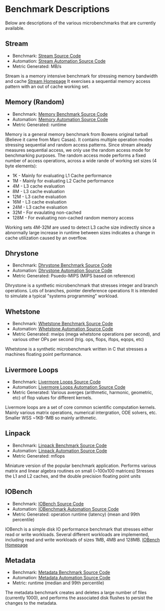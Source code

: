 
# Benchmark Descriptions

Below are descriptions of the various microbenchmarks that are currently available.

## Stream
* Benchmark: [Stream Source Code](src/stream.c)
* Automation: [Stream Automation Source Code](https://github.com/jrahman/LLNL-DCSL-PerformancePrediction/tree/master/automation/runner/benchmarks/stream.py)
* Metric Generated: MB/s

Stream is a memory intensive benchmark for stressing memory bandwidth and cache
[Stream Homepage](http://www.cs.virginia.edu/stream/)
It exercises a sequential memory access pattern with an out of cache working set.

## Memory (Random)
* Benchmark: [Memory Benchmark Source Code](src/memory.cpp)
* Automation: [Memory Automation Source Code](https://github.com/jrahman/LLNL-DCSL-PerformancePrediction/tree/master/automation/runner/benchmarks/memory.py)
* Metric Generated: runtime

Memory is a general memory benchmark from Bowens original tarball (Believe it came from Marc Casas).
It contains multiple operation modes stressing sequential and random access patterns.
Since stream already measures sequential access, we only use the random access mode for benchmarking purposes.
The random access mode performs a fixed number of access operations, across a wide rande of working set sizes (4 byte elements):

* 1K - Mainly for evaluating L1 Cache performance
* 1M - Mainly for evaluating L2 Cache performance
* 4M - L3 cache evaluation
* 8M - L3 cache evaluation
* 12M - L3 cache evaluation
* 16M - L3 cache evaluation
* 24M - L3 cache evaluation
* 32M - For evaulating non-cached 
* 128M - For evaluating non-cached random memory access

Working sets 4M-32M are used to detect L3 cache size indirectly since a abnormally large increase in runtime between sizes indicates a change in cache utilization caused by an overflow.

## Dhrystone
* Benchmark: [Dhrystone Benchmark Source Code](src/dhry_1.c)
* Automation: [Dhrystone Automation Source Code](https://github.com/jrahman/LLNL-DCSL-PerformancePrediction/tree/master/automation/runner/benchmarks/dhrystone.py)
* Metric Generated: Psuedo-MIPS (MIPS based on reference)

Dhrystone is a synthetic microbenchmark that stresses integer and branch operations.
Lots of branches, pointer dereference operations
It is intended to simulate a typical "systems programming" workload.

## Whetstone
* Benchmark: [Whetstone Benchmark Source Code](src/whets.c)
* Automation: [Whetstone Automation Source Code](https://github.com/jrahman/LLNL-DCSL-PerformancePrediction/tree/master/automation/runner/benchmarks/whetstone.py)
* Metric Generated: mwips (mega whetstone operations per second), and various other OPs per second (trig. ops, flops, ifops, eqops, etc)

Whetstone is a synthetic microbenchmark written in C that stresses a machines floating point performance.

## Livermore Loops
* Benchmark: [Livermore Loops Source Code](src/lloops.c)
* Automation: [Livermore Loops Automation Source Code](https://github.com/jrahman/LLNL-DCSL-PerformancePrediction/tree/master/automation/runner/benchmarks/livermore.py)
* Metric Generated: Various averges (arithmetic, harmonic, geometric, etc) of flop values for different kernels.

Livermore loops are a set of core common scientific computation kernels.
Mainly various matrix operations, numerical intergration, ODE solvers, etc.
Smaller WSS ~1KB-1MB so mainly arithmetic.

## Linpack
* Benchmark: [Linpack Benchmark Source Code](src/linpack.c)
* Automation: [Linpack Automation Source Code](https://github.com/jrahman/LLNL-DCSL-PerformancePrediction/tree/master/automation/runner/benchmarks/linpack.py)
* Metric Generated: mflops

Miniature version of the popular benchmark application.
Performs various matrix and linear algebra routines on small (~100x100 matrices)
Stresses the L1 and L2 caches, and the double precision floating point units

## IOBench
* Benchmark: [IOBench Source Code](iobench/src)
* Automation: [IOBenchmark Automation Source Code](https://github.com/jrahman/LLNL-DCSL-PerformancePrediction/tree/master/automation/runner/benchmarks/iobench.py)
* Metric Generated: operation runtime (latency) (mean and 99th percentile)

IOBench is a simple disk IO performance benchmark that stresses either read or write workloads.
Several different workloads are implemented, including read and write workloads of sizes 1MB, 4MB and 128MB.
[IOBench Homepage](https://github.com/scalyr/iobench)

## Metadata
* Benchmark: [Metadata Benchmark Source Code](src/metadata.cpp)
* Automation: [Metadata Automation Source Code](https://github.com/jrahman/LLNL-DCSL-PerformancePrediction/tree/master/automation/runner/benchmarks/metadata.py)
* Metric: runtime (median and 99th percentile)

The metadata benchmark creates and deletes a large number of files (currently 1000), and performs the associated disk flushes to persist the changes to the metadata.

